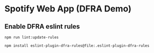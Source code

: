 # Spotify Web App (DFRA Demo)

## Enable DFRA eslint rules

```
npm run lint:update-rules

npm install eslint-plugin-dfra-rules@file:.eslint-plugin-dfra-rules
```
